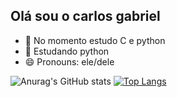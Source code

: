 ##  Olá sou o carlos gabriel

- 🔭 No momento estudo C e python
- 🌱 Estudando python
- 😄 Pronouns: ele/dele


![Anurag's GitHub stats](https://github-readme-stats.vercel.app/api?username=carlosrodrigues23&show_icons=true&theme=tokyonight)
[![Top Langs](https://github-readme-stats.vercel.app/api/top-langs/?username=carlosrodrigues23)](https://github.com/anuraghazra/github-readme-stats)
